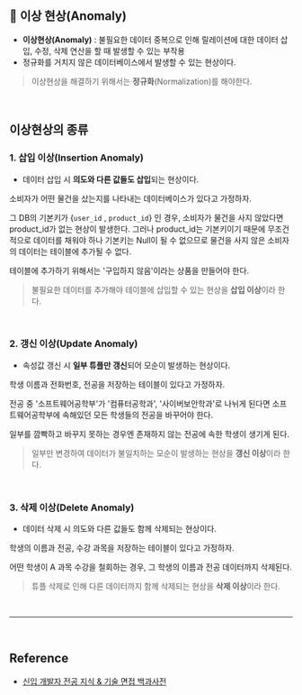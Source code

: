 ## 🤪 이상 현상(Anomaly)

- **이상현상(Anomaly)** : 불필요한 데이터 중복으로 인해 릴레이션에 대한 데이터 삽입, 수정, 삭제 연산을 할 때 발생할 수 있는 부작용
- 정규화를 거치지 않은 데이터베이스에서 발생할 수 있는 현상이다.

> 이상현상을 해결하기 위해서는 **정규화**(Normalization)를 해야한다.

<br>

## 이상현상의 종류

### 1. 삽입 이상(Insertion Anomaly)

- 데이터 삽입 시 **의도와 다른 값들도 삽입**되는 현상이다.

소비자가 어떤 물건을 샀는지를 나타내는 데이터베이스가 있다고 가정하자.

그 DB의 기본키가 {`user_id` , `product_id`} 인 경우, 소비자가 물건을 사지 않았다면 product_id가 없는 현상이 발생한다. 그러나 product_id는 기본키이기 때문에 무조건적으로 데이터를 채워야 하나 기본키는 Null이 될 수 없으므로 물건을 사지 않은 소비자의 데이터는 테이블에 추가될 수 없다.

테이블에 추가하기 위해서는 '구입하지 않음'이라는 상품을 만들어야 한다.

> 불필요한 데이터를 추가해야 테이블에 삽입할 수 있는 현상을 **삽입 이상**이라 한다.

<br>

### 2. 갱신 이상(Update Anomaly)

- 속성값 갱신 시 **일부 튜플만 갱신**되어 모순이 발생하는 현상이다.

학생 이름과 전화번호, 전공을 저장하는 테이블이 있다고 가정하자.

전공 중 '소프트웨어공학부'가 '컴퓨터공학과', '사이버보안학과'로 나뉘게 된다면 소프트웨어공학부에 속해있던 모든 학생들의 전공을 바꾸어야 한다.

일부를 깜빡하고 바꾸지 못하는 경우엔 존재하지 않는 전공에 속한 학생이 생기게 된다.

> 일부만 변경하여 데이터가 불일치하는 모순이 발생하는 현상을 **갱신 이상**이라 한다.

<br>

### 3. 삭제 이상(Delete Anomaly)

- 데이터 삭제 시 의도와 다른 값들도 함께 삭제되는 현상이다.

학생의 이름과 전공, 수강 과목을 저장하는 테이블이 있다고 가정하자.

어떤 학생이 A 과목 수강을 철회하는 경우, 그 학생의 이름과 전공 데이터까지 삭제된다.

> 튜플 삭제로 인해 다른 데이터까지 함께 삭제되는 현상을 **삭제 이상**이라 한다.

<br>

---

<br>

## Reference

- [신입 개발자 전공 지식 & 기술 면접 백과사전](https://gyoogle.dev/blog/computer-science/data-base/Anomaly.html)
